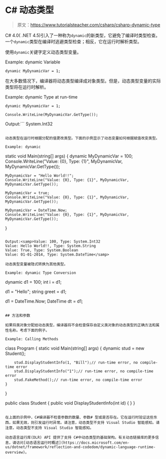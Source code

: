 # C# 动态类型

> 原文：<https://www.tutorialsteacher.com/csharp/csharp-dynamic-type>

C# 4.0( .NET 4.5)引入了一种称为`dynamic`的新类型，它避免了编译时类型检查。一个`dynamic`类型在编译时逃避类型检查；相反，它在运行时解析类型。

使用`dynamic`关键字定义动态类型变量。

Example: dynamic Variable

```
dynamic MyDynamicVar = 1; 
```

在大多数情况下，编译器将动态类型编译成对象类型。但是，动态类型变量的实际类型将在运行时解析。

Example: dynamic Type at run-time

```
dynamic MyDynamicVar = 1;

Console.WriteLine(MyDynamicVar.GetType()); 
```

Output:```
System.Int32
```

动态类型在运行时根据分配的值更改类型。下面的示例显示了动态变量如何根据赋值改变类型。

Example: dynamic

```
static void Main(string[] args)
{
    dynamic MyDynamicVar = 100;
    Console.WriteLine("Value: {0}, Type: {1}", MyDynamicVar, MyDynamicVar.GetType());

    MyDynamicVar = "Hello World!!";
    Console.WriteLine("Value: {0}, Type: {1}", MyDynamicVar, MyDynamicVar.GetType());

    MyDynamicVar = true;
    Console.WriteLine("Value: {0}, Type: {1}", MyDynamicVar, MyDynamicVar.GetType());

    MyDynamicVar = DateTime.Now;
    Console.WriteLine("Value: {0}, Type: {1}", MyDynamicVar, MyDynamicVar.GetType());
} 
```

Output:<samp>Value: 100, Type: System.Int32
Value: Hello World!!, Type: System.String
Value: True, Type: System.Boolean
Value: 01-01-2014, Type: System.DateTime</samp>

动态类型变量被隐式转换为其他类型。

Example: dynamic Type Conversion

```
dynamic d1 = 100;
int i = d1;

d1 = "Hello";
string greet = d1;

d1 = DateTime.Now;
DateTime dt = d1; 
```

## 方法和参数

如果将类对象分配给动态类型，编译器将不会检查保存自定义类对象的动态类型的正确方法和属性名称。考虑下面的例子。

Example: Calling Methods

```
class Program
{
    static void Main(string[] args)
    {
        dynamic stud = new Student();

        stud.DisplayStudentInfo(1, "Bill");// run-time error, no compile-time error
        stud.DisplayStudentInfo("1");// run-time error, no compile-time error
        stud.FakeMethod();// run-time error, no compile-time error
    }
}

public class Student
{
    public void DisplayStudentInfo(int id)
    {
    }
} 
```# 

在上面的示例中，C#编译器不检查参数的数量、参数# 型或是否存在。它在运行时验证这些东西，如果无效，则引发运行时异常。请注意，动态类型不支持 Visual Studio 智能感知。请注意，动态类型不支持 Visual Studio 智能感知。

动态语言运行库(DLR) API 提供了支持 C#中动态类型的基础架构。有关动态链接库的更多信息，请访问[动态语言运行时概述](https://docs.microsoft.com/en-us/dotnet/framework/reflection-and-codedom/dynamic-language-runtime-overview)。